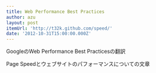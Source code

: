 ```yaml
---
title: Web Performance Best Practices
author: azu
layout: post
itemUrl: 'http://t32k.github.com/speed/'
date: '2012-10-31T15:00:00.000Z'
---
```

﻿GoogleのWeb Performance Best Practicesの翻訳

Page Speedとウェブサイトのパフォーマンスについての文章
